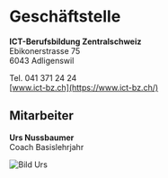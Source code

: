 # Geschäftstelle 

**ICT-Berufsbildung Zentralschweiz**  
Ebikonerstrasse 75  
6043 Adligenswil

Tel. 041 371 24 24  
[www.ict-bz.ch](https://www.ict-bz.ch/)

## Mitarbeiter 

**Urs Nussbaumer**  
Coach Basislehrjahr

![Bild Urs](res/urs.png)

[comment]: todo